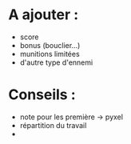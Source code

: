 # A ajouter :
- score
- bonus (bouclier...)
- munitions limitées
- d'autre type d'ennemi

# Conseils :
- note pour les première -> pyxel
- répartition du travail
-